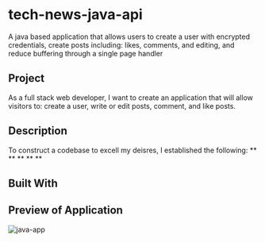 # tech-news-java-api
A java based application that allows users to create a user with encrypted credentials, create posts including: 
likes, comments, and editing, and reduce buffering through a single page handler

## Project
As a full stack web developer, I want to create an application that will allow visitors to: create a user, 
write or edit posts, comment, and like posts.

## Description
To construct a codebase to excell my deisres, I established the following:
  **
  **
  **
  **
  **
  
## Built With

## Preview of Application

![java-app](https://github.com/Angel-A15/tech-news-java-api/assets/106582411/ac978bf1-6c19-4dfd-9d1f-d564af6c00ae)
